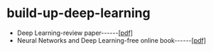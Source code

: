 # build-up-deep-learning

* Deep Learning-review paper------[[pdf]](https://creativecoding.soe.ucsc.edu/courses/cs523/slides/week3/DeepLearning_LeCun.pdf)
* Neural Networks and Deep Learning-free online book------[[pdf]](http://static.latexstudio.net/article/2018/0912/neuralnetworksanddeeplearning.pdf)
